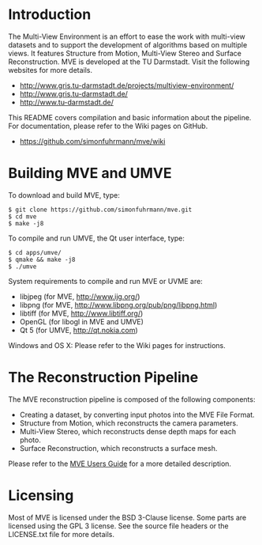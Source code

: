 # Introduction

The Multi-View Environment is an effort to ease the work with multi-view
datasets and to support the development of algorithms based on multiple
views. It features Structure from Motion, Multi-View Stereo and Surface
Reconstruction. MVE is developed at the TU Darmstadt. Visit the following
websites for more details.

 * http://www.gris.tu-darmstadt.de/projects/multiview-environment/
 * http://www.gris.tu-darmstadt.de/
 * http://www.tu-darmstadt.de/

This README covers compilation and basic information about the
pipeline. For documentation, please refer to the Wiki pages on GitHub.

  * https://github.com/simonfuhrmann/mve/wiki


# Building MVE and UMVE

To download and build MVE, type:

    $ git clone https://github.com/simonfuhrmann/mve.git
    $ cd mve
    $ make -j8

To compile and run UMVE, the Qt user interface, type:

    $ cd apps/umve/
    $ qmake && make -j8
    $ ./umve

System requirements to compile and run MVE or UVME are:

 * libjpeg (for MVE, http://www.ijg.org/)
 * libpng (for MVE, http://www.libpng.org/pub/png/libpng.html)
 * libtiff (for MVE, http://www.libtiff.org/)
 * OpenGL (for libogl in MVE and UMVE)
 * Qt 5 (for UMVE, http://qt.nokia.com)

Windows and OS X: Please refer to the Wiki pages for instructions.


# The Reconstruction Pipeline

The MVE reconstruction pipeline is composed of the following components:

* Creating a dataset, by converting input photos into the MVE File Format.
* Structure from Motion, which reconstructs the camera parameters.
* Multi-View Stereo, which reconstructs dense depth maps for each photo.
* Surface Reconstruction, which reconstructs a surface mesh.

Please refer to the 
[MVE Users Guide](https://github.com/simonfuhrmann/mve/wiki/MVE-Users-Guide)
for a more detailed description.


# Licensing

Most of MVE is licensed under the BSD 3-Clause license. Some parts are
licensed using the GPL 3 license. See the source file headers or the
LICENSE.txt file for more details.
